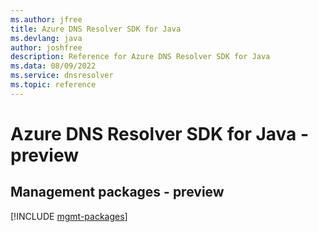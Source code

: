 ```yaml
---
ms.author: jfree
title: Azure DNS Resolver SDK for Java
ms.devlang: java
author: joshfree
description: Reference for Azure DNS Resolver SDK for Java
ms.data: 08/09/2022
ms.service: dnsresolver
ms.topic: reference
---
```

# Azure DNS Resolver SDK for Java - preview

## Management packages - preview
[!INCLUDE [mgmt-packages](dns-resolver-mgmt-index.md)]